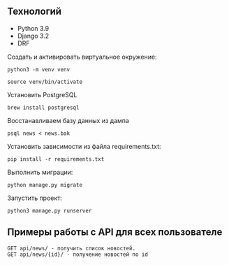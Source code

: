 ## Технологий

- Python 3.9
- Django 3.2
- DRF

Cоздать и активировать виртуальное окружение:
```
python3 -m venv venv
```
```
source venv/bin/activate
```
Установить PostgreSQL
```
brew install postgresql
```
Восстанавливаем базу данных из дампа
```
psql news < news.bak
```
Установить зависимости из файла requirements.txt:
```
pip install -r requirements.txt
```

Выполнить миграции:
```
python manage.py migrate
```
Запустить проект:
```
python3 manage.py runserver
```

## Примеры работы с API для всех пользователе

```
GET api/news/ - получить список новостей.
GET api/news/{id}/ - получение новостей по id
```
